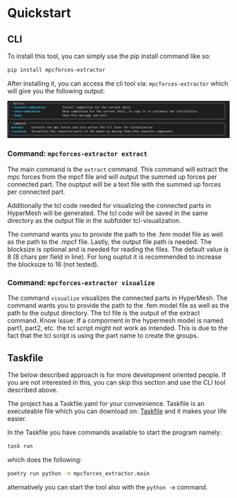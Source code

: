 # Quickstart

## CLI

To install this tool, you can simply use the pip install command like so:

```bash
pip install mpcforces-extractor
```

After installing it, you can access the cli tool via: ```mpcforces-extractor``` which will give you the following output:

![cli-ouput](assets/img_cli_help.png)

### Command: ```mpcforces-extractor extract```

The main command is the ```extract``` command. This command will extract the mpc forces from the mpcf file and will output the summed up forces per connected part. The ouptput will be a text file with the summed up forces per connected part.

Additionally the tcl code needed for visualizing the connected parts in HyperMesh will be generated. The tcl code will be saved in the same directory as the output file in the subfolder tcl-visualization.

The command wants you to provide the path to the .fem model file as well as the path to the .mpcf file. Lastly, the output file path is needed.
The blocksize is optional and is needed for reading the files. The default value is 8 (8 chars per field in line). For long ouptut it is recommended to increase the blocksize to 16 (not tested).

### Command: ```mpcforces-extractor visualize``` 

The command ```visualize``` visualizes the connected parts in HyperMesh. The command wants you to provide the path to the .fem model file as well as the path to the output directory. The tcl file is the output of the extract command.
Know issue: If a compornent in the hypermesh model is named part1, part2, etc. the tcl script might not work as intended. This is due to the fact that the tcl script is using the part name to create the groups.

## Taskfile

The below described approach is for more development oriented people. If you are not interested in this, you can skip this section and use the CLI tool described above.

The project has a Taskfile.yaml for your conveinience. Taskfile is an executeable file which you can download on: [Taskfile](https://taskfile.dev/) and it makes your life easier.

In the Taskfile you have commands available to start the program namely:

```bash
task run
```

which does the following:

```bash
poetry run python -m mpcforces_extractor.main
```

alternatively you can start the tool also with the ```python -m```  command.

